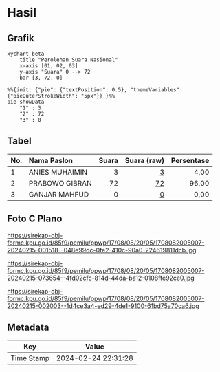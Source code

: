 # Hasil

## Grafik

```mermaid
xychart-beta
    title "Perolehan Suara Nasional"
    x-axis [01, 02, 03]
    y-axis "Suara" 0 --> 72
    bar [3, 72, 0]
```

```mermaid
%%{init: {"pie": {"textPosition": 0.5}, "themeVariables": {"pieOuterStrokeWidth": "5px"}} }%%
pie showData
    "1" : 3
    "2" : 72
    "3" : 0
```

## Tabel

| No. | Nama Paslon    | Suara | Suara (raw) | Persentase |
|:--- |:-------------- | -----:| -----------:| ----------:|
| 1   | ANIES MUHAIMIN | 3     | [3][p-1]    | 4,00       |
| 2   | PRABOWO GIBRAN | 72    | [72][p-2]   | 96,00      |
| 3   | GANJAR MAHFUD  | 0     | [0][p-3]    | 0,00       |


[p-1]: https://github.com/gigit-pemilu/pemilu-2024/blob/main/pilpres/hitung-suara/sub/17-bengkulu/sub/08-kepahiang/sub/08-muara-kemumu/sub/2005-sosokan-taba/sub/007-tps/sub/paslon-1.txt
[p-2]: https://github.com/gigit-pemilu/pemilu-2024/blob/main/pilpres/hitung-suara/sub/17-bengkulu/sub/08-kepahiang/sub/08-muara-kemumu/sub/2005-sosokan-taba/sub/007-tps/sub/paslon-2.txt
[p-3]: https://github.com/gigit-pemilu/pemilu-2024/blob/main/pilpres/hitung-suara/sub/17-bengkulu/sub/08-kepahiang/sub/08-muara-kemumu/sub/2005-sosokan-taba/sub/007-tps/sub/paslon-3.txt

## Foto C Plano

https://sirekap-obj-formc.kpu.go.id/85f9/pemilu/ppwp/17/08/08/20/05/1708082005007-20240215-001518--048e99dc-0fe2-410c-90a0-224619811dcb.jpg

https://sirekap-obj-formc.kpu.go.id/85f9/pemilu/ppwp/17/08/08/20/05/1708082005007-20240215-073654--4fd02cfc-814d-44da-ba12-0108ffe92ce0.jpg

https://sirekap-obj-formc.kpu.go.id/85f9/pemilu/ppwp/17/08/08/20/05/1708082005007-20240215-002003--1d4ce3a4-ed29-4de1-9100-61bd75a70ca6.jpg


## Metadata

| Key        | Value               |
| ---------- | ------------------- |
| Time Stamp | 2024-02-24 22:31:28 |



